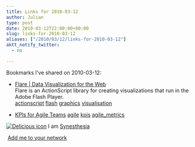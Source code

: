 ```yaml
---
title: Links for 2010-03-12
author: Julian
type: post
date: 2010-03-12T22:00:00+00:00
slug: links-for-2010-03-12 
aliases: ["/2010/03/12/links-for-2010-03-12"]
aktt_notify_twitter:
  - no

---
```

Bookmarks I&#8217;ve shared on 2010-03-12:

  * [Flare | Data Visualization for the Web][1]  
    Flare is an ActionScript library for creating visualizations that run in the Adobe Flash Player.&nbsp;  
    [actionscript][2] [flash][3] [graphics][4] [visualisation][5] 
  * [KPIs for Agile Teams][6] 
    [agile][7] [kpis][8] [agile_metrics][9] </li> </ul> 
    
    <p class="deliciouslink">
      <a href="https://del.icio.us/synesthesia" title="See all my bookmarks on del.icio.us"><img src="https://www.synesthesia.co.uk/images/deliciousicon.jpg" alt="Delicious icon" /></a>&nbsp;I am <a href="https://del.icio.us/synesthesia" title="See all my bookmarks on del.icio.us">Synesthesia</a>
    </p>
    
    <p class="deliciouslink">
      <a href="https://del.icio.us/network?add=synesthesia" title="Add me to your del.icio.us network"><img src="https://www.synesthesia.co.uk/images/add.gif" alt="" /></a>&nbsp;<a href="https://del.icio.us/network?add=synesthesia" title="Add me to your del.icio.us network">Add me to your network</a>
    </p>

 [1]: https://flare.prefuse.org/
 [2]: https://delicious.com/synesthesia/actionscript
 [3]: https://delicious.com/synesthesia/flash
 [4]: https://delicious.com/synesthesia/graphics
 [5]: https://delicious.com/synesthesia/visualisation
 [6]: https://www.agilejournal.com/content/view/786/33
 [7]: https://delicious.com/synesthesia/agile
 [8]: https://delicious.com/synesthesia/kpis
 [9]: https://delicious.com/synesthesia/agile_metrics
